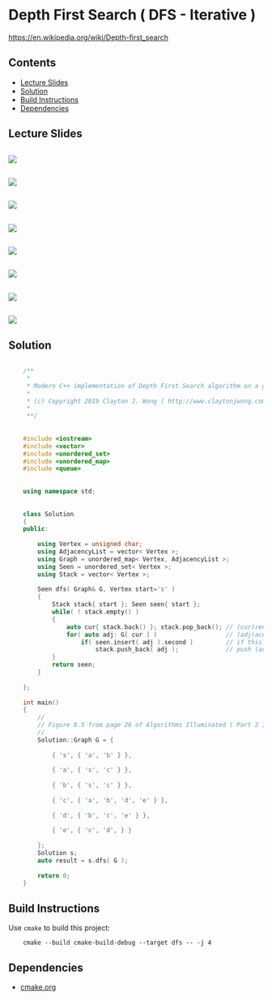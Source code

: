 # Depth First Search ( DFS - Iterative )
https://en.wikipedia.org/wiki/Depth-first_search

## Contents
* [Lecture Slides](#lecture-slides)
* [Solution](#solution)
* [Build Instructions](#build-instructions)
* [Dependencies](#dependencies)

## Lecture Slides
![](https://github.com/claytonjwong/Algorithms-Stanford/blob/master/course2/dfs/documentation/dfs_01.png)
---
![](https://github.com/claytonjwong/Algorithms-Stanford/blob/master/course2/dfs/documentation/dfs_02.png)
---
![](https://github.com/claytonjwong/Algorithms-Stanford/blob/master/course2/dfs/documentation/dfs_03.png)
---
![](https://github.com/claytonjwong/Algorithms-Stanford/blob/master/course2/dfs/documentation/dfs_04.png)
---
![](https://github.com/claytonjwong/Algorithms-Stanford/blob/master/course2/dfs/documentation/dfs_05.png)
---
![](https://github.com/claytonjwong/Algorithms-Stanford/blob/master/course2/dfs/documentation/dfs_06.png)
---
![](https://github.com/claytonjwong/Algorithms-Stanford/blob/master/course2/dfs/documentation/dfs_07.png)
---
![](https://github.com/claytonjwong/Algorithms-Stanford/blob/master/course2/dfs/documentation/dfs_08.png)
---

## Solution
```cpp

    /**
     *
     * Modern C++ implementation of Depth First Search algorithm on a graph
     *
     * (c) Copyright 2019 Clayton J. Wong ( http://www.claytonjwong.com )
     *
     **/
    
    
    #include <iostream>
    #include <vector>
    #include <unordered_set>
    #include <unordered_map>
    #include <queue>
    
    
    using namespace std;
    
    
    class Solution
    {
    public:
    
        using Vertex = unsigned char;
        using AdjacencyList = vector< Vertex >;
        using Graph = unordered_map< Vertex, AdjacencyList >;
        using Seen = unordered_set< Vertex >;
        using Stack = vector< Vertex >;
    
        Seen dfs( Graph& G, Vertex start='s' )
        {
            Stack stack{ start }; Seen seen{ start };
            while( ! stack.empty() )
            {
                auto cur{ stack.back() }; stack.pop_back(); // (cur)rent vertex at the top of the stack
                for( auto adj: G[ cur ] )                   // (adj)acent neighbor vertices of the (G)raph's (cur)rent vertex
                    if( seen.insert( adj ).second )         // if this is the first time the (adj)acent neighbor vertex has been seen
                        stack.push_back( adj );             // push (adj)acent neighbor vertex onto stack for future processing
            }
            return seen;
        }
    
    };
    
    int main()
    {
        //
        // Figure 8.5 from page 26 of Algorithms Illuminated ( Part 2 )
        //
        Solution::Graph G = {
    
            { 's', { 'a', 'b' } },
    
            { 'a', { 's', 'c' } },
    
            { 'b', { 's', 'c' } },
    
            { 'c', { 'a', 'b', 'd', 'e' } },
    
            { 'd', { 'b', 'c', 'e' } },
    
            { 'e', { 'c', 'd', } }
    
        };
        Solution s;
        auto result = s.dfs( G );
    
        return 0;
    }

```

## Build Instructions
Use ```cmake``` to build this project:

```
    cmake --build cmake-build-debug --target dfs -- -j 4
```

## Dependencies
* [cmake.org](https://cmake.org)
